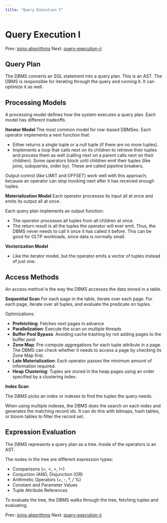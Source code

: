 ```yaml
---
title: "Query Execution I"
---
```


# Query Execution I

Prev: [joins-algorithms](joins-algorithms.md)
Next: [query-execution-ii](query-execution-ii.md)

## Query Plan

The DBMS converts an SQL statement into a query plan. This is an AST. The DBMS is responsible for iterating through the query and running it. It can optimize it as well.

## Processing Models

A processing model defines how the system executes a query plan. Each model has different tradeoffs.

**Iterator Model**
The most common model for row-based DBMSes. Each operator implements a next function that:
- Either returns a single tuple or a null tuple (if there are no more tuples).
- Implements a loop that calls next on its children to retrieve their tuples and process them as well (calling next on a parent calls next on their children).
Some operators block until children emit their tuples (like joins, subqueries, order by). These are called pipeline breakers.

Output control (like LIMIT and OFFSET) work well with this approach, because an operator can stop invoking next after it has received enough tuples.

**Materialization Model**
Each operator processes its input all at once and emits its output all at once.

Each query plan implements an output function:
- The operator processes all tuples from all children at once.
- The return result is all the tuples the operator will ever emit. Thus, the DBMS never needs to call it once it has called it before.
This can be good for OLTP workloads, since data is normally small.

**Vectorization Model**
- Like the iterator model, but the operator emits a vector of tuples instead of just one.

## Access Methods

An access method is the way the DBMS accesses the data stored in a table.

**Sequential Scan**
For each page in the table, iterate over each page. For each page, iterate over all tuples, and evaluate the predicate on tuples.

Optimizations:

- **Prefetching**: Fetches next pages in advance
- **Parallelization**: Execute the scan on multiple threads
- **Buffer Pool Bypass**: Avoiding cache trashing by not adding pages to the buffer pool
- **Zone Map**: Pre-compute aggregations for each tuple attribute in a page. The DBMS can check whether it needs to access a page by checking its Zone Map first.
- **Late Materialization**: Each operator passes the minimum amount of information required.
- **Heap Clustering**: Tuples are stored in the heap pages using an order specified by a clustering index.

**Index Scan**

The DBMS picks an index or indexes to find the tuples the query needs.

When using multiple indexes, the DBMS does the search on each index and generates the matching record ids. It can do this with bitmaps, hash tables, or bloom tables to filter the record set.

## Expression Evaluation

The DBMS represents a query plan as a tree. Inside of the operators is an AST.

The nodes in the tree are different expression types:

- Comparisons (=, \<, \>, !=)
- Conjuction (AND, Disjunction (OR)
- Arithmetic Operators (+, -, *, / %)
- Constant and Parameter Values
- Tuple Attribute References

To evaluate the tree, the DBMS walks through the tree, fetching tuples and evaluating.

Prev: [joins-algorithms](joins-algorithms.md)
Next: [query-execution-ii](query-execution-ii.md)

